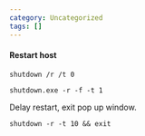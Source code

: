 ```yaml
---
category: Uncategorized
tags: []
---
```

#### Restart host
```command prompt - windows
shutdown /r /t 0
```

```command prompt - windows
shutdown.exe -r -f -t 1
```

Delay restart, exit pop up window.
```command prompt - windows
shutdown -r -t 10 && exit
```
